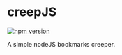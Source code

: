 # creepJS

[![npm version](https://badge.fury.io/js/creepjs.svg)](https://badge.fury.io/js/creepjs)

A simple nodeJS bookmarks creeper.
